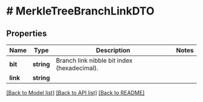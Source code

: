 # # MerkleTreeBranchLinkDTO

## Properties

Name | Type | Description | Notes
------------ | ------------- | ------------- | -------------
**bit** | **string** | Branch link nibble bit index (hexadecimal). |
**link** | **string** |  |

[[Back to Model list]](../../README.md#models) [[Back to API list]](../../README.md#endpoints) [[Back to README]](../../README.md)
